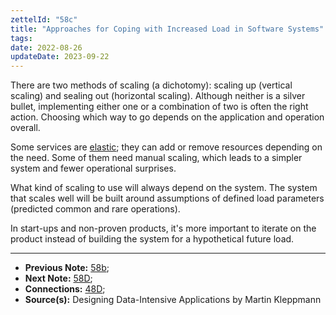 ```yaml
---
zettelId: "58c"
title: "Approaches for Coping with Increased Load in Software Systems"
tags:
date: 2022-08-26
updateDate: 2023-09-22
---
```


There are two methods of scaling (a dichotomy): scaling up (vertical scaling) and sealing out (horizontal scaling). Although neither is a silver bullet, implementing either one or a combination of two is often the right action. Choosing which way to go depends on the application and operation overall.

Some services are [elastic](/notes/48d/); they can add or remove resources depending on the need. Some of them need manual scaling, which leads to a simpler system and fewer operational surprises.

What kind of scaling to use will always depend on the system. The system that scales well will be built around assumptions of defined load parameters (predicted common and rare operations).

In start-ups and non-proven products, it's more important to iterate on the product instead of building the system for a hypothetical future load.

---

- **Previous Note:** [58b](/notes/58b/);
- **Next Note:** [58D](/notes/58d/);
- **Connections:** [48D](/notes/48d/);
- **Source(s):** Designing Data-Intensive Applications by Martin Kleppmann
